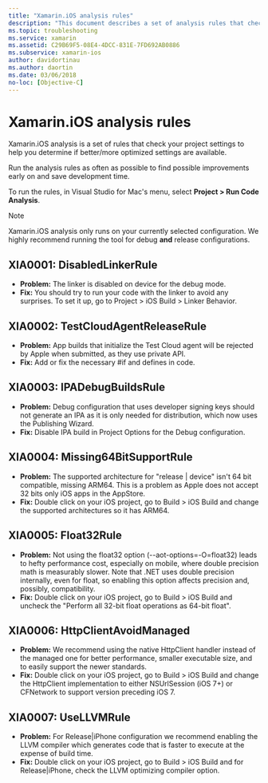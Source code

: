 ```yaml
---
title: "Xamarin.iOS analysis rules"
description: "This document describes a set of analysis rules that check Xamarin.iOS project settings to help determine if more/better-optimized settings are available."
ms.topic: troubleshooting
ms.service: xamarin
ms.assetid: C29B69F5-08E4-4DCC-831E-7FD692AB0886
ms.subservice: xamarin-ios
author: davidortinau
ms.author: daortin
ms.date: 03/06/2018
no-loc: [Objective-C]
---
```


# Xamarin.iOS analysis rules

Xamarin.iOS analysis is a set of rules that check your project settings to help you determine if better/more optimized settings are available.

Run the analysis rules as often as possible to find possible improvements early on and save development time.

To run the rules, in Visual Studio for Mac's menu, select **Project > Run Code Analysis**.

> [!NOTE]
> Xamarin.iOS analysis only runs on your currently selected configuration. We highly recommend running the tool for debug **and** release configurations.

<a name="XIA0001"></a>

## XIA0001: DisabledLinkerRule

- **Problem:** The linker is disabled on device for the debug mode.
- **Fix:** You should try to run your code with the linker to avoid any surprises.
To set it up, go to Project > iOS Build > Linker Behavior.

<a name="XIA0002"></a>

## XIA0002: TestCloudAgentReleaseRule

- **Problem:** App builds that initialize the Test Cloud agent will be rejected by Apple when submitted, as they use private API.
- **Fix:** Add or fix the necessary #if and defines in code.

<a name="XIA0003"></a>

## XIA0003: IPADebugBuildsRule

- **Problem:** Debug configuration that uses developer signing keys should not generate an IPA as it is only needed for distribution, which now uses the Publishing Wizard.
- **Fix:** Disable IPA build in Project Options for the Debug configuration.

<a name="XIA0004"></a>

## XIA0004: Missing64BitSupportRule

- **Problem:** The supported architecture for "release | device" isn't 64 bit compatible, missing ARM64. This is a problem as Apple does not accept 32 bits only iOS apps in the AppStore.
- **Fix:** Double click on your iOS project, go to Build > iOS Build and change the supported architectures so it has ARM64.

<a name="XIA0005"></a>

## XIA0005: Float32Rule

- **Problem:** Not using the float32 option (--aot-options=-O=float32) leads to hefty performance cost, especially on mobile, where double precision math is measurably slower. Note that .NET uses double precision internally, even for float, so enabling this option affects precision and, possibly, compatibility.
- **Fix:** Double click on your iOS project, go to Build > iOS Build and uncheck the "Perform all 32-bit float operations as 64-bit float".

<a name="XIA0006"></a>

## XIA0006: HttpClientAvoidManaged

- **Problem:** We recommend using the native HttpClient handler instead of the managed one for better performance, smaller executable size, and to easily support the newer standards.
- **Fix:** Double click on your iOS project, go to Build > iOS Build and change the HttpClient implementation to either NSUrlSession (iOS 7+) or CFNetwork to support version preceding iOS 7.

<a name="XIA0007"></a>

## XIA0007: UseLLVMRule

- **Problem:** For Release|iPhone configuration we recommend enabling the LLVM compiler which generates code that is faster to execute at the expense of build time.
- **Fix:** Double click on your iOS project, go to Build > iOS Build and for Release|iPhone, check the LLVM optimizing compiler option.
